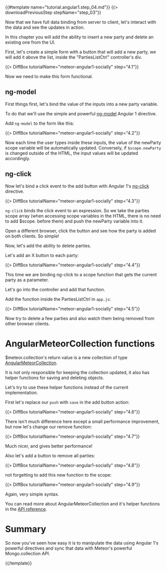 {{#template name="tutorial.angular1.step_04.md"}}
{{> downloadPreviousStep stepName="step_03"}}

Now that we have full data binding from server to client, let's interact with the data and see the updates in action.

In this chapter you will add the ability to insert a new party and delete an existing one from the UI.

First, let's create a simple form with a button that will add a new party, we will add it above the list, inside the "PartiesListCtrl" controller's div.

{{> DiffBox tutorialName="meteor-angular1-socially" step="4.1"}}

Now we need to make this form functional.

## ng-model

First things first, let's bind the value of the inputs into a new party variable.

To do that we'll use the simple and powerful [ng-model](https://docs.angularjs.org/api/ng/directive/ngModel) Angular 1 directive.

Add `ng-model` to the form like this:

{{> DiffBox tutorialName="meteor-angular1-socially" step="4.2"}}

Now each time the user types inside these inputs, the value of the newParty scope variable will be automatically updated.  Conversely, if `$scope.newParty` is changed outside of the HTML, the input values will be updated accordingly.

## ng-click

Now let's bind a click event to the add button with Angular 1's [ng-click](https://docs.angularjs.org/api/ng/directive/ngClick) directive.

{{> DiffBox tutorialName="meteor-angular1-socially" step="4.3"}}

`ng-click` binds the click event to an expression.
So we take the parties scope array (when accessing scope variables in the HTML, there is no need to add $scope. before them) and push the newParty variable into it.

Open a different browser, click the button and see how the party is added on both clients. So simple!


Now, let's add the ability to delete parties.

Let's add an X button to each party:

{{> DiffBox tutorialName="meteor-angular1-socially" step="4.4"}}

This time we are binding ng-click to a scope function that gets the current party as a parameter.

Let's go into the controller and add that function.

Add the function inside the PartiesListCtrl in `app.js`:

{{> DiffBox tutorialName="meteor-angular1-socially" step="4.5"}}

Now try to delete a few parties and also watch them being removed from other browser clients.

# AngularMeteorCollection functions

$meteor.collection's return value is a new collection of type [AngularMeteorCollection](/api/AngularMeteorCollection).

It is not only responsible for keeping the collection updated, it also has helper functions for saving and deleting objects.

Let's try to use these helper functions instead of the current implementation.

First let's replace our `push` with `save` in the add button action:

{{> DiffBox tutorialName="meteor-angular1-socially" step="4.6"}}

There isn't much difference here except a small performance improvement, but now let's change our remove function:

{{> DiffBox tutorialName="meteor-angular1-socially" step="4.7"}}

Much nicer, and gives better performance!

Also let's add a button to remove all parties:

{{> DiffBox tutorialName="meteor-angular1-socially" step="4.8"}}

not forgetting to add this new function to the scope:

{{> DiffBox tutorialName="meteor-angular1-socially" step="4.9"}}

Again, very simple syntax.

You can read more about AngularMeteorCollection and it's helper functions in the [API reference](/api/AngularMeteorCollection).


# Summary

So now you've seen how easy it is to manipulate the data using Angular 1's powerful directives and sync that data with Meteor's powerful Mongo.collection API.

{{/template}}
